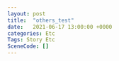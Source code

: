 ```yaml
---
layout: post
title:  "others_test"
date:   2021-06-17 13:00:00 +0000
categories: Etc
Tags: Story Etc
SceneCode: []
---
```

